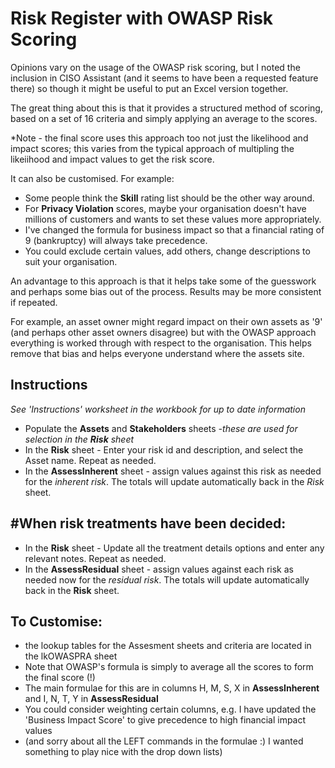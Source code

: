# Risk Register with OWASP Risk Scoring

Opinions vary on the usage of the OWASP risk scoring, but I noted the inclusion in CISO Assistant (and it seems to have been a requested feature there) so though it might be useful to put an Excel version together.

The great thing about this is that it provides a structured method of scoring, based on a set of 16 criteria and simply applying an average to the scores.

*Note - the final score uses this approach too not just the likelihood and impact scores; this varies from the typical approach of multipling the likeiihood and impact values to get the risk score.

It can also be customised.  For example:
* Some people think the **Skill** rating list should be the other way around.
* For **Privacy Violation** scores, maybe your organisation doesn't have millions of customers and wants to set these values more appropriately.
* I've changed the formula for business impact so that a financial rating of 9 (bankruptcy) will always take precedence.
* You could exclude certain values, add others, change descriptions to suit your organisation.

An advantage to this approach is that it helps take some of the guesswork and perhaps some bias out of the process.  Results may be more consistent if repeated.

For example, an asset owner might regard impact on their own assets as '9' (and perhaps other asset owners disagree) but with the OWASP approach everything is worked through with respect to the organisation.  This helps remove that bias and helps everyone understand where the assets site.



## Instructions
*See 'Instructions' worksheet in the workbook for up to date information*

* Populate the **Assets** and **Stakeholders** sheets *-these are used for selection in the **Risk** sheet*
* In the **Risk** sheet - Enter your risk id and description, and select the Asset name.  Repeat as needed.
* In the **AssessInherent** sheet - assign values against this risk as needed for the *inherent risk*.  The totals will update automatically back in the *Risk* sheet.

## #When risk treatments have been decided:
* In the **Risk** sheet - Update all the treatment details options and enter any relevant notes.  Repeat as needed.
* In the **AssessResidual** sheet - assign values against each risk as needed now for the *residual risk*.  The totals will update automatically back in the **Risk** sheet.

## To Customise:
* the lookup tables for the Assesment sheets and criteria are located in the lkOWASPRA sheet
* Note that OWASP's formula is simply to average all the scores to form the final score (!)
* The main formulae for this are in columns H, M, S, X in **AssessInherent** and I, N, T, Y in **AssessResidual**
* You could consider weighting certain columns, e.g. I have updated the 'Business Impact Score' to give precedence to high financial impact values
* (and sorry about all the LEFT commands in the formulae :) I wanted something to play nice with the drop down lists)
